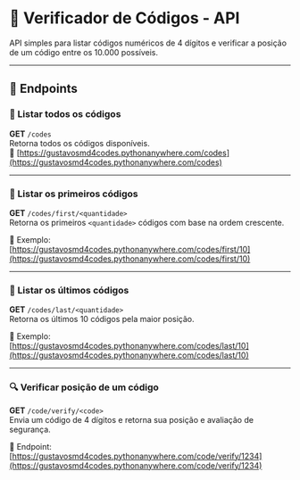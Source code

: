 # 🔐 Verificador de Códigos - API

API simples para listar códigos numéricos de 4 dígitos e verificar a posição de um código entre os 10.000 possíveis.

---

## 🚀 Endpoints

### 📄 Listar todos os códigos

**GET** `/codes`  
Retorna todos os códigos disponíveis.  
🔗 [https://gustavosmd4codes.pythonanywhere.com/codes](https://gustavosmd4codes.pythonanywhere.com/codes)

---

### 🥇 Listar os primeiros códigos

**GET** `/codes/first/<quantidade>`  
Retorna os primeiros `<quantidade>` códigos com base na ordem crescente.

🔗 Exemplo:  
[https://gustavosmd4codes.pythonanywhere.com/codes/first/10](https://gustavosmd4codes.pythonanywhere.com/codes/first/10)

---

### 🏁 Listar os últimos códigos

**GET** `/codes/last/<quantidade>`  
Retorna os últimos 10 códigos pela maior posição.

🔗 Exemplo:  
[https://gustavosmd4codes.pythonanywhere.com/codes/last/10](https://gustavosmd4codes.pythonanywhere.com/codes/last/10)

---

### 🔍 Verificar posição de um código

**GET** `/code/verify/<code>`  
Envia um código de 4 dígitos e retorna sua posição e avaliação de segurança.

🔗 Endpoint:  
[https://gustavosmd4codes.pythonanywhere.com/code/verify/1234](https://gustavosmd4codes.pythonanywhere.com/code/verify/1234)

